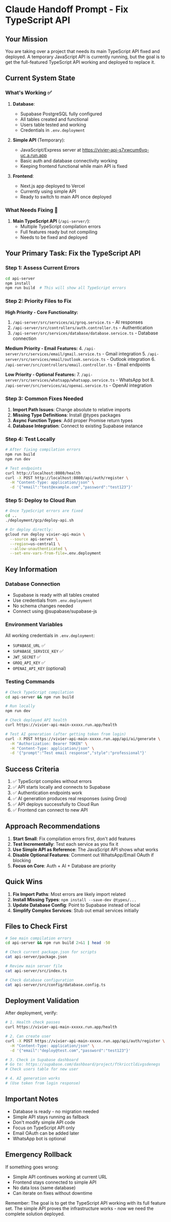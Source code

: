 # Claude Handoff Prompt - Fix TypeScript API

## Your Mission

You are taking over a project that needs its main TypeScript API fixed and deployed. A temporary JavaScript API is currently running, but the goal is to get the full-featured TypeScript API working and deployed to replace it.

## Current System State

### What's Working ✅
1. **Database**: 
   - Supabase PostgreSQL fully configured
   - All tables created and functional
   - Users table tested and working
   - Credentials in `.env.deployment`

2. **Simple API** (Temporary):
   - JavaScript/Express server at https://vivier-api-s7xwcum6vq-uc.a.run.app
   - Basic auth and database connectivity working
   - Keeping frontend functional while main API is fixed

3. **Frontend**:
   - Next.js app deployed to Vercel
   - Currently using simple API
   - Ready to switch to main API once deployed

### What Needs Fixing 🔧
1. **Main TypeScript API** (`/api-server/`):
   - Multiple TypeScript compilation errors
   - Full features ready but not compiling
   - Needs to be fixed and deployed

## Your Primary Task: Fix the TypeScript API

### Step 1: Assess Current Errors
```bash
cd api-server
npm install
npm run build  # This will show all TypeScript errors
```

### Step 2: Priority Files to Fix

**High Priority - Core Functionality:**
1. `/api-server/src/services/ai/groq.service.ts` - AI responses
2. `/api-server/src/controllers/auth.controller.ts` - Authentication
3. `/api-server/src/services/database/database.service.ts` - Database connection

**Medium Priority - Email Features:**
4. `/api-server/src/services/email/gmail.service.ts` - Gmail integration
5. `/api-server/src/services/email/outlook.service.ts` - Outlook integration
6. `/api-server/src/controllers/email.controller.ts` - Email endpoints

**Low Priority - Optional Features:**
7. `/api-server/src/services/whatsapp/whatsapp.service.ts` - WhatsApp bot
8. `/api-server/src/services/ai/openai.service.ts` - OpenAI integration

### Step 3: Common Fixes Needed

1. **Import Path Issues**: Change absolute to relative imports
2. **Missing Type Definitions**: Install @types packages
3. **Async Function Types**: Add proper Promise<T> return types
4. **Database Integration**: Connect to existing Supabase instance

### Step 4: Test Locally
```bash
# After fixing compilation errors
npm run build
npm run dev

# Test endpoints
curl http://localhost:8080/health
curl -X POST http://localhost:8080/api/auth/register \
  -H "Content-Type: application/json" \
  -d '{"email":"test@example.com","password":"test123"}'
```

### Step 5: Deploy to Cloud Run
```bash
# Once TypeScript errors are fixed
cd ..
./deployment/gcp/deploy-api.sh

# Or deploy directly:
gcloud run deploy vivier-api-main \
  --source api-server \
  --region=us-central1 \
  --allow-unauthenticated \
  --set-env-vars-from-file=.env.deployment
```

## Key Information

### Database Connection
- Supabase is ready with all tables created
- Use credentials from `.env.deployment`
- No schema changes needed
- Connect using @supabase/supabase-js

### Environment Variables
All working credentials in `.env.deployment`:
- `SUPABASE_URL` ✅
- `SUPABASE_SERVICE_KEY` ✅
- `JWT_SECRET` ✅
- `GROQ_API_KEY` ✅
- `OPENAI_API_KEY` (optional)

### Testing Commands
```bash
# Check TypeScript compilation
cd api-server && npm run build

# Run locally
npm run dev

# Check deployed API health
curl https://vivier-api-main-xxxxx.run.app/health

# Test AI generation (after getting token from login)
curl -X POST https://vivier-api-main-xxxxx.run.app/api/ai/generate \
  -H "Authorization: Bearer TOKEN" \
  -H "Content-Type: application/json" \
  -d '{"prompt":"Test email response","style":"professional"}'
```

## Success Criteria

1. ✅ TypeScript compiles without errors
2. ✅ API starts locally and connects to Supabase
3. ✅ Authentication endpoints work
4. ✅ AI generation produces real responses (using Groq)
5. ✅ API deploys successfully to Cloud Run
6. ✅ Frontend can connect to new API

## Approach Recommendations

1. **Start Small**: Fix compilation errors first, don't add features
2. **Test Incrementally**: Test each service as you fix it
3. **Use Simple API as Reference**: The JavaScript API shows what works
4. **Disable Optional Features**: Comment out WhatsApp/Email OAuth if blocking
5. **Focus on Core**: Auth + AI + Database are priority

## Quick Wins

1. **Fix Import Paths**: Most errors are likely import related
2. **Install Missing Types**: `npm install --save-dev @types/...`
3. **Update Database Config**: Point to Supabase instead of local
4. **Simplify Complex Services**: Stub out email services initially

## Files to Check First

```bash
# See main compilation errors
cd api-server && npm run build 2>&1 | head -50

# Check current package.json for scripts
cat api-server/package.json

# Review main server file
cat api-server/src/index.ts

# Check database configuration
cat api-server/src/config/database.config.ts
```

## Deployment Validation

After deployment, verify:
```bash
# 1. Health check passes
curl https://vivier-api-main-xxxxx.run.app/health

# 2. Can create user
curl -X POST https://vivier-api-main-xxxxx.run.app/api/auth/register \
  -H "Content-Type: application/json" \
  -d '{"email":"deploy@test.com","password":"test123"}'

# 3. Check in Supabase dashboard
# Go to: https://supabase.com/dashboard/project/ftkricctldivgsdenegs
# Check users table for new user

# 4. AI generation works
# (Use token from login response)
```

## Important Notes

- Database is ready - no migration needed
- Simple API stays running as fallback
- Don't modify simple API code
- Focus on TypeScript API only
- Email OAuth can be added later
- WhatsApp bot is optional

## Emergency Rollback

If something goes wrong:
- Simple API continues working at current URL
- Frontend stays connected to simple API
- No data loss (same database)
- Can iterate on fixes without downtime

Remember: The goal is to get the TypeScript API working with its full feature set. The simple API proves the infrastructure works - now we need the complete solution deployed.